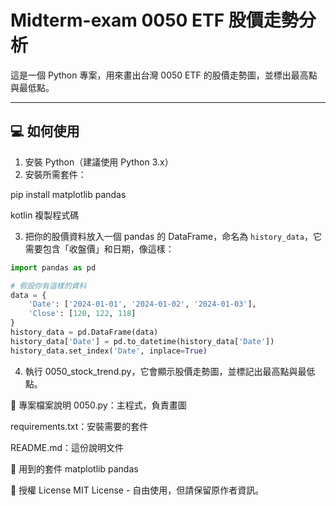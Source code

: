 # Midterm-exam 0050 ETF 股價走勢分析

這是一個 Python 專案，用來畫出台灣 0050 ETF 的股價走勢圖，並標出最高點與最低點。

---

## 💻 如何使用

1. 安裝 Python（建議使用 Python 3.x）
2. 安裝所需套件：

pip install matplotlib pandas

kotlin
複製程式碼

3. 把你的股價資料放入一個 pandas 的 DataFrame，命名為 `history_data`，它需要包含「收盤價」和日期，像這樣：

```python
import pandas as pd

# 假設你有這樣的資料
data = {
    'Date': ['2024-01-01', '2024-01-02', '2024-01-03'],
    'Close': [120, 122, 118]
}
history_data = pd.DataFrame(data)
history_data['Date'] = pd.to_datetime(history_data['Date'])
history_data.set_index('Date', inplace=True)
```
4. 執行 0050_stock_trend.py，它會顯示股價走勢圖，並標記出最高點與最低點。

📁 專案檔案說明
0050.py：主程式，負責畫圖

requirements.txt：安裝需要的套件

README.md：這份說明文件

🔧 用到的套件
matplotlib
pandas

📝 授權 License
MIT License - 自由使用，但請保留原作者資訊。
